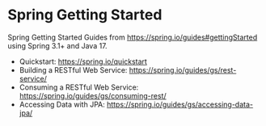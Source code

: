 # Spring Getting Started
Spring Getting Started Guides from https://spring.io/guides#gettingStarted using Spring 3.1+ and Java 17.

* Quickstart: https://spring.io/quickstart
* Building a RESTful Web Service: https://spring.io/guides/gs/rest-service/
* Consuming a RESTful Web Service: https://spring.io/guides/gs/consuming-rest/
* Accessing Data with JPA: https://spring.io/guides/gs/accessing-data-jpa/
